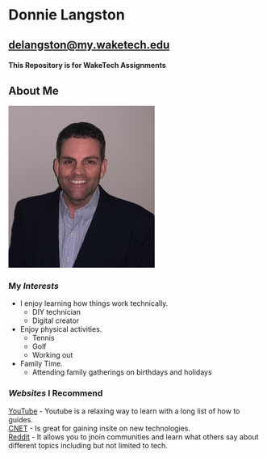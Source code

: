 # Donnie Langston

## delangston@my.waketech.edu

#### This Repository is for WakeTech Assignments

## About Me

![Donnie Langston](https://github.com/Langston6954/Langston6954.github.io/blob/main/DonnieLangston.jpg?raw=true)

### My **_Interests_**

- I enjoy learning how things work technically.
  - DIY technician
  - Digital creator
- Enjoy physical activities.
  - Tennis
  - Golf
  - Working out
- Family Time.
  - Attending family gatherings on birthdays and holidays

### **_Websites_** I Recommend

[YouTube](https://youtube.com) - Youtube is a relaxing way to learn with a long list of how to guides.  
[CNET](https://cnet.com) - Is great for gaining insite on new technologies.  
[Reddit](https://reddit.com) - It allows you to jnoin communities and learn what others say about different topics including but not limited to tech.
